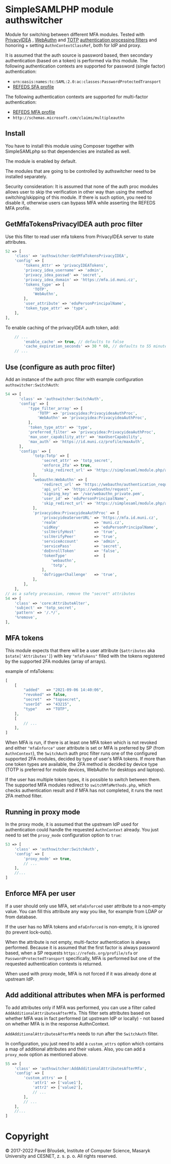 # SimpleSAMLPHP module authswitcher

Module for switching between different MFA modules. Tested
with [PrivacyIDEA](https://github.com/xpavlic/simplesamlphp-module-privacyidea)
, [WebAuthn](https://github.com/CESNET/simplesamlphp-module-webauthn)
and [TOTP](https://gitlab.ics.muni.cz/perun/proxyaai/simplesamlphp/simplesamlphp-module-totp) [authentication processing filters](https://simplesamlphp.org/docs/stable/simplesamlphp-authproc)
and honoring + setting `AuthnContextClassRef`, both for IdP and proxy.

It is assumed that the auth source is password based, then secondary authentication (based on a token) is performed via this module.
The following authentication contexts are supported for password (single factor) authentication:

- `urn:oasis:names:tc:SAML:2.0:ac:classes:PasswordProtectedTransport`
- [REFEDS SFA profile](https://refeds.org/profile/sfa)

The following authentication contexts are supported for multi-factor authentication:

- [REFEDS MFA profile](https://refeds.org/profile/mfa)
- `http://schemas.microsoft.com/claims/multipleauthn`

## Install

You have to install this module using Composer together with SimpleSAMLphp so that dependencies are installed as well.

The module is enabled by default.

The modules that are going to be controlled by authswitcher need to be installed separately.

Security consideration: It is assumed that none of the auth proc modules allows user to skip the verification in other way than using the method switching/skipping of this module. If there is such option, you need to disable it, otherwise users can bypass MFA while asserting the REFEDS MFA profile.

## GetMfaTokensPrivacyIDEA auth proc filter

Use this filter to read user mfa tokens from PrivacyIDEA server to state attributes.

```php
52 => [
    'class' => 'authswitcher:GetMfaTokensPrivacyIDEA',
    'config' => [
        'tokens_Attr' => 'privacyIDEATokens',
        'privacy_idea_username' => 'admin',
        'privacy_idea_passwd' => 'secret',
        'privacy_idea_domain' => 'https://mfa.id.muni.cz',
        'tokens_type' => [
            'TOTP',
            'WebAuthn',
        ],
        'user_attribute' => 'eduPersonPrincipalName',
        'token_type_attr' => 'type',
    ],
],
```

To enable caching of the privacyIDEA auth token, add:

```php
    // ...
        'enable_cache' => true, // defaults to false
        'cache_expiration_seconds' => 30 * 60, // defaults to 55 minutes
    // ...
```

## Use (configure as auth proc filter)

Add an instance of the auth proc filter with example configuration `authswitcher:SwitchAuth`:

```php
54 => [
      'class' => 'authswitcher:SwitchAuth',
      'config' => [
          'type_filter_array' => [
              'TOTP' => 'privacyidea:PrivacyideaAuthProc',
              'WebAuthn' => 'privacyidea:PrivacyideaAuthProc',
          ],
          'token_type_attr' => 'type',
          'preferred_filter' => 'privacyidea:PrivacyideaAuthProc',
          'max_user_capability_attr' => 'maxUserCapability',
          'max_auth' => 'https://id.muni.cz/profile/maxAuth',
      ],
      'configs' => [
            'totp:Totp' => [
                'secret_attr' => 'totp_secret',
                'enforce_2fa' => true,
                'skip_redirect_url' => 'https://simplesaml/module.php/authswitcher/switchMfaMethods.php',
            ],
            'webauthn:WebAuthn' => [
                'redirect_url' => 'https://webauthn/authentication_request',
                'api_url' => 'https://webauthn/request',
                'signing_key' => '/var/webauthn_private.pem',
                'user_id' => 'eduPersonPrincipalName',
                'skip_redirect_url' => 'https://simplesaml/module.php/authswitcher/switchMfaMethods.php',
            ],
            'privacyidea:PrivacyideaAuthProc' => [
                'privacyideaServerURL' => 'https://mfa.id.muni.cz',
                'realm'                => 'muni.cz',
                'uidKey'               => 'eduPersonPrincipalName',
                'sslVerifyHost'        => 'true',
                'sslVerifyPeer'        => 'true',
                'serviceAccount'       => 'admin',
                'servicePass'          => 'secret',
                'doEnrollToken'        => 'false',
                'tokenType'            =>  [
                    'webauthn',
                    'totp',
                ],
                'doTriggerChallenge'   => 'true',
            ],
        ],
    ],
// as a safety precausion, remove the "secret" attributes
54 => [
    'class' => 'core:AttributeAlter',
    'subject' => 'totp_secret',
    'pattern' => '/.*/',
    '%remove',
],
```

## MFA tokens

This module expects that there will be a user attribute (`$attributes` aka `$state['Attributes']`) with
key `"mfaTokens"` filled with the tokens registered by the supported 2FA modules (array of arrays).

example of mfaTokens:

```php
[
    [
        "added"   => "2021-09-06 14:40:06",
        "revoked" => false,
        "secret"  => "topsecret",
        "userId"  => "43215",
        "type"    => "TOTP",
    ],
    [
        // ...
    ],
]
```

When MFA is run, if there is at least one MFA token which is not revoked and either `"mfaEnforce"` user attribute is set
or MFA is preferred by SP (from `AuthnContext`), the `SwitchAuth` auth proc filter runs one of the configured supported
2FA modules, decided by type of user's MFA tokens. If more than one token types are available, the 2FA method is decided
by device type (TOTP is preferred for mobile devices, WebAuthn for desktops and laptops).

If the user has multiple token types, it is possible to switch between them. The supported MFA modules redirect
to `switchMfaMethods.php`, which checks authentication result and if MFA has not completed, it runs the next 2FA method
filter.

## Running in proxy mode

In the proxy mode, it is assumed that the upstream IdP used for authentication could handle the requested `AuthnContext`
already. You just need to set the `proxy_mode` configuration option to `true`:

```php
53 => [
    'class' => 'authswitcher:SwitchAuth',
    'config' => [
        'proxy_mode' => true,
        // ...
    ],
    //...
]
```

## Enforce MFA per user

If a user should only use MFA, set `mfaEnforced` user attribute to a non-empty value. You can fill this attribute any way you like, for example from LDAP or from database.

If the user has no MFA tokens and `mfaEnforced` is non-empty, it is ignored (to prevent lock-outs).

When the attribute is not empty, multi-factor authentication is always performed. Because it is assumed that the first factor is always password based, when a SP requests `https://refeds.org/profile/sfa` or `PasswordProtectedTransport` specifically, MFA is performed but one of the requested authentication contexts is returned.

When used with proxy mode, MFA is not forced if it was already done at upstream IdP.

## Add additional attributes when MFA is performed

To add attributes only if MFA was performed, you can use a filter called `AddAdditionalAttributesAfterMfa`.
This filter sets attributes based on whether MFA was in fact performed (at upstream IdP or locally) - not based on whether MFA is in the response AuthnContext.

`AddAdditionalAttributesAfterMfa` needs to run after the `SwitchAuth` filter.

In configuration, you just need to add a `custom_attrs` option which contains a map of additional attributes and their values.
Also, you can add a `proxy_mode` option as mentioned above.

```php
55 => [
    'class' => 'authswitcher:AddAdditionalAttributesAfterMfa',
    'config' => [
        'custom_attrs' => [
            'attr1' => ['value1'],
            'attr2' => ['value2'],
            // ...
        ],
        // ...
    ],
    //...
]
```

# Copyright

© 2017-2022 Pavel Břoušek, Institute of Computer Science, Masaryk University and CESNET, z. s. p. o. All rights reserved.

